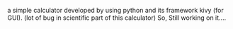 a simple calculator developed by using python and its framework kivy (for GUI).
(lot of bug in scientific part of this calculator) 
So,  Still working on it....
